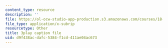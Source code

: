 ```yaml
---
content_type: resource
description: ''
file: https://ol-ocw-studio-app-production.s3.amazonaws.com/courses/18-01-single-variable-calculus-fall-2006/d9f438acdafc5384f1cd411ae04ac673_HgEqXhsIq_g.srt
file_type: application/x-subrip
resourcetype: Other
title: 3play caption file
uid: d9f438ac-dafc-5384-f1cd-411ae04ac673
---
```

